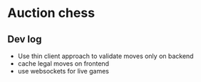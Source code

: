 # Auction chess

## Dev log
- Use thin client approach to validate moves only on backend
- cache legal moves on frontend
- use websockets for live games